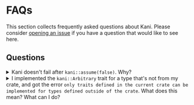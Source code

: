 # FAQs

This section collects frequently asked questions about Kani.
Please consider [opening an issue](https://github.com/model-checking/kani/issues/new/choose) if you have a question that would like to see here.

## Questions

<details>
<summary>Kani doesn't fail after <code>kani::assume(false)</code>. Why?</summary>
</br>

`kani::assume(false)` (or `kani::assume(cond)` where `cond` is a condition that results in `false` in the context of the program), won't cause errors in Kani.
Instead, such an assumption has the effect of blocking all the symbolic execution paths from the assumption.
Therefore, all checks after the assumption should appear as [`UNREACHABLE`](#../../verification-results.md).
That's the expected behavior for `kani::assume(false)` in Kani.

If you didn't expect certain checks in a harness to be `UNREACHABLE`, we recommend using the [`kani::cover` macro](#../../verification-results.md#cover-property-results) to determine what conditions are possible in case you've over-constrained the harness.
</details>

<details>
<summary>I implemented the <code>kani::Arbitrary</code> trait for a type that's not from my crate, and got the error
<code>only traits defined in the current crate can be implemented for types defined outside of the crate</code>.
What does this mean? What can I do?</summary>
</br>

This error is due to a violation of Rust's orphan rules for trait implementations, which are explained [here](https://doc.rust-lang.org/error_codes/E0117.html).
In that case, you'll need to write a function that builds an object from non-deterministic variables.
Inside this function you would simply return an arbitrary value by generating arbitrary values for its components.

For example, let's assume the type you're working with is this enum:

```rust
{{#include tutorial/arbitrary-variables/src/rating.rs:rating_enum}}
```

Then, you can match on a non-deterministic integer (supplied by `kani::any`) to return non-deterministic `Rating` variants:

```rust
{{#include tutorial/arbitrary-variables/src/rating.rs:rating_arbitrary}}
```

More details about this option, which also useful in other cases, can be found [here](https://model-checking.github.io/kani/tutorial-nondeterministic-variables.html#custom-nondeterministic-types)

If the type comes from `std` (Rust's standard library), you can [open a request](https://github.com/model-checking/kani/issues/new?assignees=&labels=%5BC%5D+Feature+%2F+Enhancement&template=feature_request.md&title=) for adding `Arbitrary` implementations to the Kani library.
Otherwise, there are more involved options to consider:
 1. Importing a copy of the external crate that defines the type, then implement `Arbitrary` there.
 2. Contributing the `Arbitrary` implementation to the external crate that defines the type.
</details>
